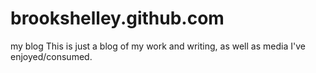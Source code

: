 # brookshelley.github.com
my blog
This is just a blog of my work and writing, as well as media I've enjoyed/consumed.
